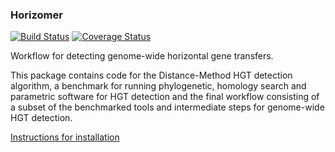 ### Horizomer

[![Build Status](https://travis-ci.org/biocore/WGS-HGT.png?branch=master)](https://travis-ci.org/biocore/WGS-HGT)
[![Coverage Status](https://coveralls.io/repos/biocore/WGS-HGT/badge.svg?branch=master&service=github)](https://coveralls.io/github/biocore/WGS-HGT?branch=master)

Workflow for detecting genome-wide horizontal gene transfers.

This package contains code for the Distance-Method HGT detection algorithm,
a benchmark for running phylogenetic, homology search and parametric software
for HGT detection and the final workflow consisting of a subset of the
benchmarked tools and intermediate steps for genome-wide HGT detection.

[Instructions for installation](docs/INSTALL.md)
